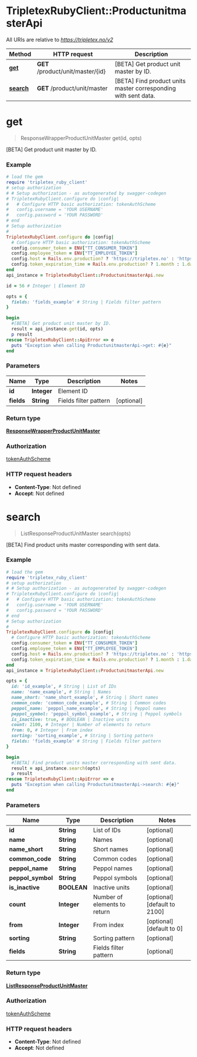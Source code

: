 # TripletexRubyClient::ProductunitmasterApi

All URIs are relative to *https://tripletex.no/v2*

Method | HTTP request | Description
------------- | ------------- | -------------
[**get**](ProductunitmasterApi.md#get) | **GET** /product/unit/master/{id} | [BETA] Get product unit master by ID.
[**search**](ProductunitmasterApi.md#search) | **GET** /product/unit/master | [BETA] Find product units master corresponding with sent data.


# **get**
> ResponseWrapperProductUnitMaster get(id, opts)

[BETA] Get product unit master by ID.



### Example
```ruby
# load the gem
require 'tripletex_ruby_client'
# setup authorization
# # Setup authorization - as autogenerated by swagger-codegen
# TripletexRubyClient.configure do |config|
#   # Configure HTTP basic authorization: tokenAuthScheme
#   config.username = 'YOUR USERNAME'
#   config.password = 'YOUR PASSWORD'
# end
# Setup authorization
# 
TripletexRubyClient.configure do |config|
  # Configure HTTP basic authorization: tokenAuthScheme
  config.consumer_token = ENV["TT_CONSUMER_TOKEN"]
  config.employee_token = ENV["TT_EMPLOYEE_TOKEN"]
  config.host = Rails.env.production? ? 'https://tripletex.no' : 'https://api.tripletex.io'
  config.token_expiration_time = Rails.env.production? ? 1.month : 1.day
end
api_instance = TripletexRubyClient::ProductunitmasterApi.new

id = 56 # Integer | Element ID

opts = { 
  fields: 'fields_example' # String | Fields filter pattern
}

begin
  #[BETA] Get product unit master by ID.
  result = api_instance.get(id, opts)
  p result
rescue TripletexRubyClient::ApiError => e
  puts "Exception when calling ProductunitmasterApi->get: #{e}"
end
```

### Parameters

Name | Type | Description  | Notes
------------- | ------------- | ------------- | -------------
 **id** | **Integer**| Element ID | 
 **fields** | **String**| Fields filter pattern | [optional] 

### Return type

[**ResponseWrapperProductUnitMaster**](ResponseWrapperProductUnitMaster.md)

### Authorization

[tokenAuthScheme](../README.md#tokenAuthScheme)

### HTTP request headers

 - **Content-Type**: Not defined
 - **Accept**: Not defined



# **search**
> ListResponseProductUnitMaster search(opts)

[BETA] Find product units master corresponding with sent data.



### Example
```ruby
# load the gem
require 'tripletex_ruby_client'
# setup authorization
# # Setup authorization - as autogenerated by swagger-codegen
# TripletexRubyClient.configure do |config|
#   # Configure HTTP basic authorization: tokenAuthScheme
#   config.username = 'YOUR USERNAME'
#   config.password = 'YOUR PASSWORD'
# end
# Setup authorization
# 
TripletexRubyClient.configure do |config|
  # Configure HTTP basic authorization: tokenAuthScheme
  config.consumer_token = ENV["TT_CONSUMER_TOKEN"]
  config.employee_token = ENV["TT_EMPLOYEE_TOKEN"]
  config.host = Rails.env.production? ? 'https://tripletex.no' : 'https://api.tripletex.io'
  config.token_expiration_time = Rails.env.production? ? 1.month : 1.day
end
api_instance = TripletexRubyClient::ProductunitmasterApi.new

opts = { 
  id: 'id_example', # String | List of IDs
  name: 'name_example', # String | Names
  name_short: 'name_short_example', # String | Short names
  common_code: 'common_code_example', # String | Common codes
  peppol_name: 'peppol_name_example', # String | Peppol names
  peppol_symbol: 'peppol_symbol_example', # String | Peppol symbols
  is_inactive: true, # BOOLEAN | Inactive units
  count: 2100, # Integer | Number of elements to return
  from: 0, # Integer | From index
  sorting: 'sorting_example', # String | Sorting pattern
  fields: 'fields_example' # String | Fields filter pattern
}

begin
  #[BETA] Find product units master corresponding with sent data.
  result = api_instance.search(opts)
  p result
rescue TripletexRubyClient::ApiError => e
  puts "Exception when calling ProductunitmasterApi->search: #{e}"
end
```

### Parameters

Name | Type | Description  | Notes
------------- | ------------- | ------------- | -------------
 **id** | **String**| List of IDs | [optional] 
 **name** | **String**| Names | [optional] 
 **name_short** | **String**| Short names | [optional] 
 **common_code** | **String**| Common codes | [optional] 
 **peppol_name** | **String**| Peppol names | [optional] 
 **peppol_symbol** | **String**| Peppol symbols | [optional] 
 **is_inactive** | **BOOLEAN**| Inactive units | [optional] 
 **count** | **Integer**| Number of elements to return | [optional] [default to 2100]
 **from** | **Integer**| From index | [optional] [default to 0]
 **sorting** | **String**| Sorting pattern | [optional] 
 **fields** | **String**| Fields filter pattern | [optional] 

### Return type

[**ListResponseProductUnitMaster**](ListResponseProductUnitMaster.md)

### Authorization

[tokenAuthScheme](../README.md#tokenAuthScheme)

### HTTP request headers

 - **Content-Type**: Not defined
 - **Accept**: Not defined



